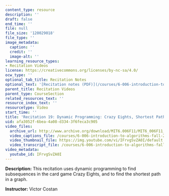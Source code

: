 ```yaml
---
content_type: resource
description: ''
draft: false
end_time: ''
file: null
file_size: '120029018'
file_type: ''
image_metadata:
  caption: ''
  credit: ''
  image-alt: ''
learning_resource_types:
- Recitation Videos
license: https://creativecommons.org/licenses/by-nc-sa/4.0/
ocw_type: ''
optional_tab_title: Recitation Notes
optional_text: '[Recitation notes (PDF)](/courses/6-006-introduction-to-algorithms-fall-2011/resources/mit6_006f11_rec19)'
parent_title: Recitation Videos
parent_type: CourseSection
related_resources_text: ''
resource_index_text: ''
resourcetype: Video
start_time: ''
title: 'Recitation 19: Dynamic Programming: Crazy Eights, Shortest Path'
uid: afa3052f-6bea-4a08-d334-3f6feca3c905
video_files:
  archive_url: http://www.archive.org/download/MIT6.006F11/MIT6_006F11_rec19_300k.mp4
  video_captions_file: /courses/6-006-introduction-to-algorithms-fall-2011/c43897d56b6955ca8d04b96ba09d7a9c_IFrvgSvZA0I.vtt
  video_thumbnail_file: https://img.youtube.com/vi/IFrvgSvZA0I/default.jpg
  video_transcript_file: /courses/6-006-introduction-to-algorithms-fall-2011/0a3f9140caa3e51c5c9f7a8ce0b0a758_IFrvgSvZA0I.pdf
video_metadata:
  youtube_id: IFrvgSvZA0I
---
```

**Description:** This recitation uses dynamic programming to find subsequences in the card game Crazy Eights, and to find the shortest path in a graph.

**Instructor:** Victor Costan